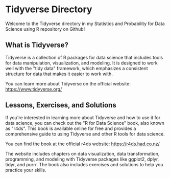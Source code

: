 # Tidyverse Directory
Welcome to the Tidyverse directory in my Statistics and Probability for Data Science using R repository on Github!

## What is Tidyverse?
Tidyverse is a collection of R packages for data science that includes tools for data manipulation, visualization, and modeling. It is designed to work well with the "tidy data" framework, which emphasizes a consistent structure for data that makes it easier to work with.

You can learn more about Tidyverse on the official website: https://www.tidyverse.org/

## Lessons, Exercises, and Solutions
If you're interested in learning more about Tidyverse and how to use it for data science, you can check out the "R for Data Science" book, also known as "r4ds". This book is available online for free and provides a comprehensive guide to using Tidyverse and other R tools for data science.

You can find the book at the official r4ds website: https://r4ds.had.co.nz/

The website includes chapters on data visualization, data transformation, programming, and modeling with Tidyverse packages like ggplot2, dplyr, tidyr, and purrr. The book also includes exercises and solutions to help you practice your skills.

